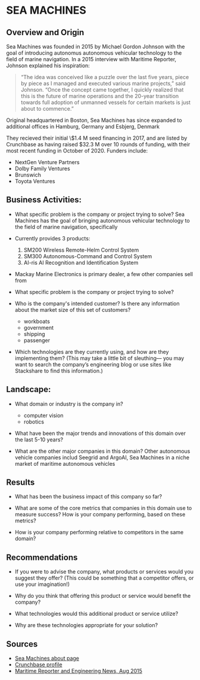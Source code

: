 # **SEA MACHINES**

## Overview and Origin

Sea Machines was founded in 2015 by Michael Gordon Johnson with the goal of introducing autonomus autonomous vehicular technology to the field of marine navigation. In a 2015 interview with Maritime Reporter, Johnson explained his inspiration:
> “The idea was conceived like a puzzle over the last five years, piece by piece as I managed and executed various marine projects,” said Johnson. “Once the concept came together, I quickly realized that this is the future of marine operations and the 20-year transition towards full adoption of
unmanned vessels for certain markets is just about to commence.”

Original headquartered in Boston, Sea Machines has since expanded to additional offices in Hamburg, Germany and Esbjerg, Denmark


They recieved their initial \\$1.4 M seed financing in 2017, and are listed by Crunchbase as having raised $32.3 M over 10 rounds of funding, with their most recent funding in October of 2020. Funders include:
* NextGen Venture Partners
* Dolby Family Ventures
* Brunswich
* Toyota Ventures


## Business Activities:


* What specific problem is the company or project trying to solve? Sea Machines has the goal of bringing autonomous vehicular technology to the field of marine navigation, specifically 

* Currently provides 3 products:
    1. SM200 Wireless Remote-Helm Control System
    2. SM300 Autonomous-Command and Control System
    3. AI-ris AI Recognition and Identification System
    
* Mackay Marine Electronics is primary dealer, a few other companies sell from 
    


* What specific problem is the company or project trying to solve?

* Who is the company's intended customer?  Is there any information about the market size of this set of customers?
    * workboats
    * government
    * shipping
    * passenger

* Which technologies are they currently using, and how are they implementing them? (This may take a little bit of sleuthing–– you may want to search the company’s engineering blog or use sites like Stackshare to find this information.)


## Landscape:

* What domain or industry is the company in?
    * computer vision
    * robotics

* What have been the major trends and innovations of this domain over the last 5-10 years?

* What are the other major companies in this domain?
    Other autonomous vehicle companies includ Seegrid and ArgoAI, Sea Machines in a niche market of maritime autonomous vehicles


## Results

* What has been the business impact of this company so far?

* What are some of the core metrics that companies in this domain use to measure success? How is your company performing, based on these metrics?

* How is your company performing relative to competitors in the same domain?


## Recommendations

* If you were to advise the company, what products or services would you suggest they offer? (This could be something that a competitor offers, or use your imagination!)

* Why do you think that offering this product or service would benefit the company?

* What technologies would this additional product or service utilize?

* Why are these technologies appropriate for your solution?

## Sources
* [Sea Machines about page](https://sea-machines.com/about/)
* [Crunchbase profile](https://www.crunchbase.com/organization/sea-machines-robotics)
* [Maritime Reporter and Engineering News, Aug 2015](https://digitalmagazines.marinelink.com/nwm/MaritimeReporter/201508/content/201508.pdf)
